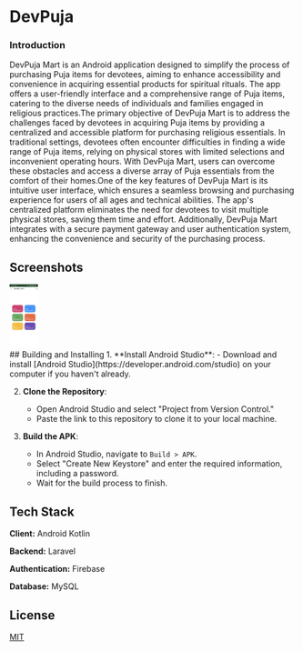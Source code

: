 
# DevPuja
### Introduction

DevPuja Mart is an Android application designed to simplify the process of purchasing Puja items for devotees, aiming to enhance accessibility and convenience in acquiring essential products for spiritual rituals. The app offers a user-friendly interface and a comprehensive range of Puja items, catering to the diverse needs of individuals and families engaged in religious practices.The primary objective of DevPuja Mart is to address the challenges faced by devotees in acquiring Puja items by providing a centralized and accessible platform for purchasing religious essentials. In traditional settings, devotees often encounter difficulties in finding a wide range of Puja items, relying on physical stores with limited selections and inconvenient operating hours. With DevPuja Mart, users can overcome these obstacles and access a diverse array of Puja essentials from the comfort of their homes.One of the key features of DevPuja Mart is its intuitive user interface, which ensures a seamless browsing and purchasing experience for users of all ages and technical abilities. The app's centralized platform eliminates the need for devotees to visit multiple physical stores, saving them time and effort. Additionally, DevPuja Mart integrates with a secure payment gateway and user authentication system, enhancing the convenience and security of the purchasing process.

## Screenshots
<div class="top-screenshot"><img src="https://raw.githubusercontent.com/akhileshsathe/DevPuja-android/refs/heads/screenshots/admin.png" style="max-width: 10%; max-height: 35em;"></div>
## Building and Installing
 1. **Install Android Studio**:
    - Download and install [Android Studio](https://developer.android.com/studio) on your computer if you haven't already.

2. **Clone the Repository**:
    - Open Android Studio and select "Project from Version Control."
    - Paste the link to this repository to clone it to your local machine.

3. **Build the APK**:
    - In Android Studio, navigate to `Build > APK`.
    - Select "Create New Keystore" and enter the required information, including a password.
    - Wait for the build process to finish.



## Tech Stack

**Client:** Android Kotlin

**Backend:** Laravel

**Authentication:** Firebase

**Database:** MySQL



## License

[MIT](https://choosealicense.com/licenses/mit/)

